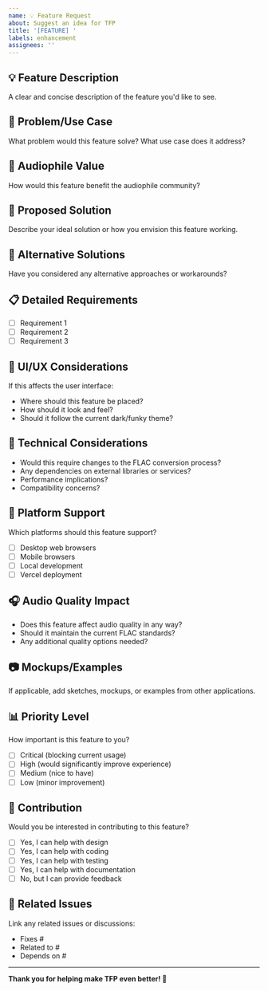 ```yaml
---
name: 💡 Feature Request
about: Suggest an idea for TFP
title: '[FEATURE] '
labels: enhancement
assignees: ''
---
```


## 💡 Feature Description
A clear and concise description of the feature you'd like to see.

## 🎯 Problem/Use Case
What problem would this feature solve? What use case does it address?

## 🎵 Audiophile Value
How would this feature benefit the audiophile community?

## 💭 Proposed Solution
Describe your ideal solution or how you envision this feature working.

## 🔄 Alternative Solutions
Have you considered any alternative approaches or workarounds?

## 📋 Detailed Requirements
- [ ] Requirement 1
- [ ] Requirement 2
- [ ] Requirement 3

## 🎨 UI/UX Considerations
If this affects the user interface:
- Where should this feature be placed?
- How should it look and feel?
- Should it follow the current dark/funky theme?

## 🔧 Technical Considerations
- Would this require changes to the FLAC conversion process?
- Any dependencies on external libraries or services?
- Performance implications?
- Compatibility concerns?

## 📱 Platform Support
Which platforms should this feature support?
- [ ] Desktop web browsers
- [ ] Mobile browsers
- [ ] Local development
- [ ] Vercel deployment

## 🎧 Audio Quality Impact
- Does this feature affect audio quality in any way?
- Should it maintain the current FLAC standards?
- Any additional quality options needed?

## 📷 Mockups/Examples
If applicable, add sketches, mockups, or examples from other applications.

## 📊 Priority Level
How important is this feature to you?
- [ ] Critical (blocking current usage)
- [ ] High (would significantly improve experience)
- [ ] Medium (nice to have)
- [ ] Low (minor improvement)

## 🤝 Contribution
Would you be interested in contributing to this feature?
- [ ] Yes, I can help with design
- [ ] Yes, I can help with coding
- [ ] Yes, I can help with testing
- [ ] Yes, I can help with documentation
- [ ] No, but I can provide feedback

## 🔗 Related Issues
Link any related issues or discussions:
- Fixes #
- Related to #
- Depends on #

---

**Thank you for helping make TFP even better! 🎵** 
